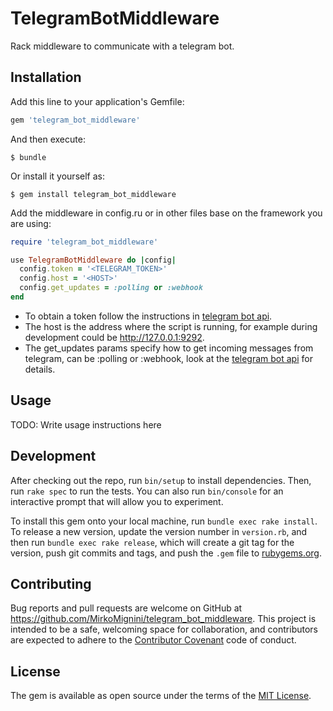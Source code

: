 # TelegramBotMiddleware

Rack middleware to communicate with a telegram bot.

## Installation

Add this line to your application's Gemfile:

```ruby
gem 'telegram_bot_middleware'
```

And then execute:

    $ bundle

Or install it yourself as:

    $ gem install telegram_bot_middleware
    
Add the middleware in config.ru or in other files base on the framework you are using:

```ruby
require 'telegram_bot_middleware'

use TelegramBotMiddleware do |config|
  config.token = '<TELEGRAM_TOKEN>'
  config.host = '<HOST>'
  config.get_updates = :polling or :webhook
end
```

* To obtain a token follow the instructions in [telegram bot api](https://core.telegram.org/bots#botfather).
* The host is the address where the script is running, for example during development could be http://127.0.0.1:9292.
* The get_updates params specify how to get incoming messages from telegram, can be :polling or :webhook, look at the [telegram bot api](https://core.telegram.org/bots/api#getupdates) for details.

## Usage

TODO: Write usage instructions here

## Development

After checking out the repo, run `bin/setup` to install dependencies. Then, run `rake spec` to run the tests. You can also run `bin/console` for an interactive prompt that will allow you to experiment.

To install this gem onto your local machine, run `bundle exec rake install`. To release a new version, update the version number in `version.rb`, and then run `bundle exec rake release`, which will create a git tag for the version, push git commits and tags, and push the `.gem` file to [rubygems.org](https://rubygems.org).

## Contributing

Bug reports and pull requests are welcome on GitHub at https://github.com/MirkoMignini/telegram_bot_middleware. This project is intended to be a safe, welcoming space for collaboration, and contributors are expected to adhere to the [Contributor Covenant](contributor-covenant.org) code of conduct.


## License

The gem is available as open source under the terms of the [MIT License](http://opensource.org/licenses/MIT).


